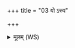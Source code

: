 +++
title = "03 यो ऽस्य"

+++
<details><summary>मूलम् (WS)</summary>

यो ऽस्य जघनार्धः तौ शैशिरौ मासौ यः पूर्वार्धस्तौ वासन्तौ ॥ ४ ॥
</details>